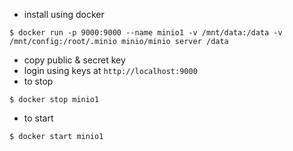 - install using docker

```
$ docker run -p 9000:9000 --name minio1 -v /mnt/data:/data -v /mnt/config:/root/.minio minio/minio server /data
```
- copy public & secret key
- login using keys at `http://localhost:9000`
- to stop

```
$ docker stop minio1
```
- to start
```
$ docker start minio1
```